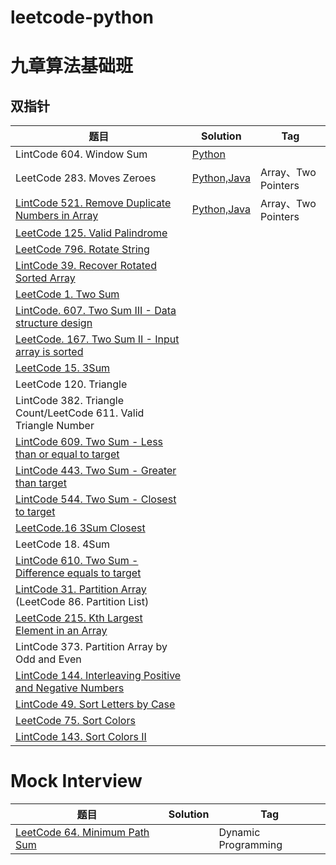 # leetcode-python

# 九章算法基础班

## 双指针

|题目     |Solution   |Tag     |
|---------|----------|--------|
|LintCode 604. Window Sum|[Python](http://jinx19.github.io/2019/01/02/LeetCode-Solution-2019-01-02-LintCode-Solution-604-Window-Sum/)|    |
|LeetCode 283. Moves Zeroes|[Python,Java](http://jinx19.github.io/2019/01/02/LeetCode-Solution-2019-01-02-LintCode-Solution-539-Move-Zeroes/)  |Array、Two Pointers|
| [LintCode 521. Remove Duplicate Numbers in Array](https://www.lintcode.com/problem/remove-duplicate-numbers-in-array/description) |[Python,Java](http://jinx19.github.io/2019/01/02/LintCode-Solution-2019-01-02-LintCode-Solution-521-Remove-Duplicate-Numbers-in-Array/)|Array、Two Pointers|
|[LeetCode 125. Valid Palindrome](https://leetcode.com/problems/valid-palindrome/)|||
|[LeetCode 796. Rotate String](https://leetcode.com/problems/rotate-string/)|||
|[LintCode 39. Recover Rotated Sorted Array](https://www.lintcode.com/problem/recover-rotated-sorted-array/description)|||
|[LeetCode 1. Two Sum](https://leetcode.com/problems/two-sum/)|||
|[LintCode. 607. Two Sum III - Data structure design](https://www.lintcode.com/problem/two-sum-iii-data-structure-design/description)|||
|[LeetCode. 167. Two Sum II - Input array is sorted](https://leetcode.com/problems/two-sum-ii-input-array-is-sorted/)|||
| [LeetCode 15. 3Sum](https://leetcode.com/problems/3sum/)     |||
| LeetCode 120. Triangle                                       |||
| LintCode 382. Triangle Count/LeetCode 611. Valid Triangle Number |||
| [LintCode 609. Two Sum - Less than or equal to target](https://www.lintcode.com/problem/two-sum-less-than-or-equal-to-target/description) |||
| [LintCode 443. Two Sum - Greater than target](https://www.lintcode.com/problem/two-sum-greater-than-target/description) |||
| [LintCode 544. Two Sum - Closest to target](https://www.lintcode.com/problem/two-sum-closest-to-target/description) |||
| [LeetCode.16 3Sum Closest](https://leetcode.com/problems/3sum-closest/) |||
| LeetCode 18. 4Sum                                            |||
| [LintCode 610. Two Sum - Difference equals to target](https://www.lintcode.com/problem/two-sum-difference-equals-to-target/description) |||
| [LintCode 31. Partition Array](https://www.lintcode.com/problem/partition-array/description) (LeetCode 86. Partition List) |||
| [LeetCode 215. Kth Largest Element in an Array](http://LeetCode%20215.%20Kth%20Largest%20Element%20in%20an%20Array) |||
| LintCode 373. Partition Array by Odd and Even                |||
| [LintCode 144. Interleaving Positive and Negative Numbers](https://www.lintcode.com/problem/interleaving-positive-and-negative-numbers/description) |||
| [LintCode 49. Sort Letters by Case](https://www.lintcode.com/problem/sort-letters-by-case/) |||
|[LeetCode 75. Sort Colors](https://leetcode.com/problems/sort-colors/) |||
|[LintCode 143. Sort Colors II](https://www.lintcode.com/problem/sort-colors-ii/description)||

# Mock Interview
|题目     |Solution   |Tag     |
|---------|----------|--------|
|[LeetCode 64. Minimum Path Sum](https://leetcode.com/problems/minimum-path-sum/)||Dynamic Programming|